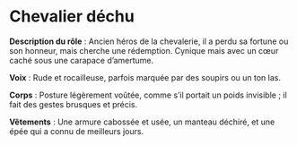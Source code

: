 # Chevalier déchu

**Description du rôle** : Ancien héros de la chevalerie, il a perdu sa fortune ou son honneur, mais cherche une rédemption. Cynique mais avec un cœur caché sous une carapace d’amertume.

**Voix** : Rude et rocailleuse, parfois marquée par des soupirs ou un ton las.

**Corps** : Posture légèrement voûtée, comme s’il portait un poids invisible ; il fait des gestes brusques et précis.

**Vêtements** : Une armure cabossée et usée, un manteau déchiré, et une épée qui a connu de meilleurs jours.
